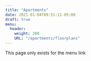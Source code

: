 ```yaml
---
title: "Apartments"
date: 2021-01-04T09:51:11-05:00
draft: true
menu:
  header:
    weight: 200
    URL: "/apartments/floorplans"
---
```


This page only exists for the menu link
